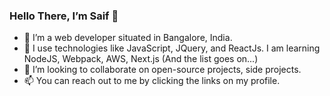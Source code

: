 ### Hello There, I’m Saif 👋

- 💼 I’m a web developer situated in Bangalore, India.
- 🌱 I use technologies like JavaScript, JQuery, and ReactJs. I am learning NodeJS, Webpack, AWS, Next.js (And the list goes on...)
- 💞️ I’m looking to collaborate on open-source projects, side projects.
- 📫 You can reach out to me by clicking the links on my profile.
